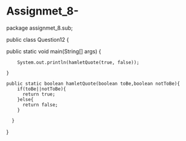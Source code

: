# Assignmet_8-
package assignmet_8.sub;

public class Question12 {

public static void main(String[] args) {
		
		System.out.println(hamletQuote(true, false));

	}
	
	public static boolean hamletQuote(boolean toBe,boolean notToBe){
	    if(toBe||notToBe){
	      return true;
	    }else{
	      return false;
	    }
	    
	  }

}
